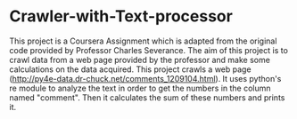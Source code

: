 # Crawler-with-Text-processor
This project is a Coursera Assignment which is adapted from the original code provided by Professor Charles Severance. The aim of this project is to crawl data from a web page provided by the professor and make some calculations on the data acquired. This project crawls a web page (http://py4e-data.dr-chuck.net/comments_1209104.html). It uses python's re module to analyze the text in order to get the numbers in the column named "comment". Then it calculates the sum of these numbers and prints it. 
